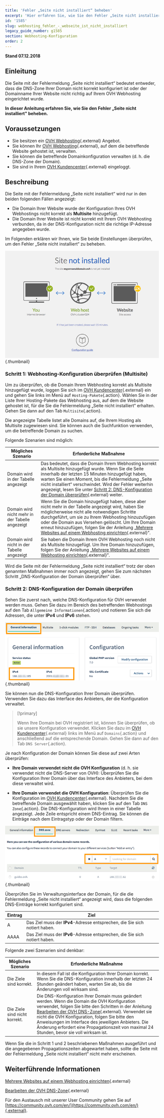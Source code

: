```yaml
---
title: 'Fehler „Seite nicht installiert“ beheben'
excerpt: 'Hier erfahren Sie, wie Sie den Fehler „Seite nicht installiert“ beheben.'
id: '1585'
slug: webhosting_fehler_-_webseite_ist_nicht_installiert
legacy_guide_number: g1585
section: Webhosting-Konfiguration
order: 2
---
```


**Stand 07.12.2018**

## Einleitung

Die Seite mit der Fehlermeldung „Seite nicht installiert“ bedeutet entweder, dass die DNS-Zone Ihrer Domain nicht korrekt konfiguriert ist oder der Domainname Ihrer Website nicht richtig auf Ihrem OVH Webhosting eingerichtet wurde.

**In dieser Anleitung erfahren Sie, wie Sie den Fehler „Seite nicht installiert" beheben.**

## Voraussetzungen

- Sie besitzen ein [OVH Webhosting](https://www.ovh.de/hosting/){.external} Angebot.
- Sie können Ihr [OVH Webhosting](https://www.ovh.de/hosting/){.external}, auf dem die betreffende Website gehostet ist, verwalten.
- Sie können die betreffende Domainkonfiguration verwalten (d. h. die DNS-Zone der Domain).
- Sie sind in Ihrem [OVH Kundencenter](https://www.ovh.com/auth/?action=gotomanager){.external} eingeloggt.

## Beschreibung

Die Seite mit der Fehlermeldung „Seite nicht installiert“ wird nur in den beiden folgenden Fällen angezeigt:

- Die Domain Ihrer Website wurde der Konfiguration Ihres OVH Webhostings nicht korrekt als **Multisite** hinzugefügt.
- Die Domain Ihrer Website ist nicht korrekt mit Ihrem OVH Webhosting verbunden, da in der DNS-Konfiguration nicht die richtige IP-Adresse angegeben wurde.

Im Folgenden erklären wir Ihnen, wie Sie beide Einstellungen überprüfen, um den Fehler „Seite nicht installiert“ zu beheben.

![sitenotinstalled](images/site-not-installed-webpage.png){.thumbnail}

### Schritt 1: Webhosting-Konfiguration überprüfen (Multisite)

Um zu überprüfen, ob die Domain Ihrem Webhosting korrekt als Multisite hinzugefügt wurde, loggen Sie sich im [OVH Kundencenter](https://www.ovh.com/auth/?action=gotomanager){.external} ein und gehen Sie links im Menü auf `Hosting-Pakete`{.action}. Wählen Sie in der Liste Ihrer Hosting-Pakete das Webhosting aus, auf dem die Website gehostet ist, für die Sie die Fehlermeldung „Seite nicht installiert“ erhalten. Gehen Sie dann auf den Tab `Multisite`{.action}.

Die angezeigte Tabelle listet alle Domains auf, die Ihrem Hosting als Multisite zugewiesen sind. Sie können auch die Suchfunktion verwenden, um die betreffende Domain zu suchen.

Folgende Szenarien sind möglich: 

|Mögliches Szenario|Erforderliche Maßnahme|
|---|---|
|Domain wird in der Tabelle angezeigt|Das bedeutet, dass die Domain Ihrem Webhosting korrekt als Multisite hinzugefügt wurde. Wenn Sie die Seite innerhalb der letzten 15 Minuten hinzugefügt haben, warten Sie einen Moment, bis die Fehlermeldung „Seite nicht installiert“ verschwindet. Wird der Fehler weiterhin angezeigt, lesen Sie unter [Schritt 2: DNS-Konfiguration der Domain überprüfen](https://docs.ovh.com/de/hosting/webhosting_fehler_-_webseite_ist_nicht_installiert/#schritt-2-dns-konfiguration-der-domain-uberprufen){.external} weiter.|
|Domain wird nicht mehr in der Tabelle angezeigt|Wenn Sie die Domain hinzugefügt haben, diese aber nicht mehr in der Tabelle angezeigt wird, haben Sie möglicherweise nicht alle notwendigen Schritte durchgeführt, um sie zu Ihrem Webhosting hinzuzufügen oder die Domain aus Versehen gelöscht. Um Ihre Domain erneut hinzuzufügen, folgen Sie der Anleitung „[Mehrere Websites auf einem Webhosting einrichten](https://docs.ovh.com/de/hosting/multisites-mehrere-websites-konfigurieren/){.external}“.|
|Domain wird nicht in der Tabelle angezeigt|Sie haben die Domain Ihrem OVH Webhosting noch nicht als Multisite hinzugefügt. Um Ihre Domain hinzuzufügen, folgen Sie der Anleitung „[Mehrere Websites auf einem Webhosting einrichten](https://docs.ovh.com/de/hosting/multisites-mehrere-websites-konfigurieren/){.external}“.|

Wird die Seite mit der Fehlermeldung „Seite nicht installiert“ trotz der oben genannten Maßnahmen immer noch angezeigt, gehen Sie zum nächsten Schritt „DNS-Konfiguration der Domain überprüfen“ über.

### Schritt 2: DNS-Konfiguration der Domain überprüfen

Sehen Sie zuerst nach, welche DNS-Konfiguration für OVH verwendet werden muss. Gehen Sie dazu im Bereich des betreffenden Webhostings auf den Tab `Allgemeine Informationen`{.action} und notieren Sie sich die Adressen, die unter **IPv4** und **IPv6** stehen.

![sitenotinstalled](images/site-not-installed-know-a-records.png){.thumbnail}

Sie können nun die DNS-Konfiguration Ihrer Domain überprüfen. Verwenden Sie dazu das Interface des Anbieters, der die Konfiguration verwaltet.

> [!primary]
>
> Wenn Ihre Domain bei OVH registriert ist, können Sie überprüfen, ob sie unsere Konfiguration verwendet. Klicken Sie dazu im [OVH Kundencenter](https://www.ovh.com/auth/?action=gotomanager){.external} links im Menü auf `Domains`{.action} und anschließend auf die entsprechende Domain. Gehen Sie dann auf den Tab `DNS Server`{.action}.
>

Je nach Konfiguration der Domain können Sie diese auf zwei Arten überprüfen:

- **Ihre Domain verwendet nicht die OVH Konfiguration** (d. h. sie verwendet nicht die DNS-Server von OVH): Überprüfen Sie die Konfiguration Ihrer Domain über das Interface des Anbieters, bei dem diese verwaltet wird.

- **Ihre Domain verwendet die OVH Konfiguration**: Überprüfen Sie die Konfiguration im [OVH Kundencenter](https://www.ovh.com/auth/?action=gotomanager){.external}. Nachdem Sie die betreffende Domain ausgewählt haben, klicken Sie auf den Tab `DNS Zone`{.action}. Die DNS-Konfiguration wird Ihnen in einer Tabelle angezeigt. Jede Zeile entspricht einem DNS-Eintrag. Sie können die Einträge nach dem Eintragstyp oder der Domain filtern.

![sitenotinstalled](images/site-not-installed-edit-ovh-dns-zone.png){.thumbnail}

Überprüfen Sie im Verwaltungsinterface der Domain, für die die Fehlermeldung „Seite nicht installiert“ angezeigt wird, dass die folgenden DNS-Einträge korrekt konfiguriert sind.

|Eintrag|Ziel|
|---|---|
|A|Das Ziel muss der **IPv4**-Adresse entsprechen, die Sie sich notiert haben.|
|AAAA|Das Ziel muss der **IPv6**-Adresse entsprechen, die Sie sich notiert haben.|

Folgende zwei Szenarien sind denkbar:

|Mögliches Szenario|Erforderliche Maßnahme|
|---|---|
|Die Ziele sind korrekt.|In diesem Fall ist die Konfiguration Ihrer Domain korrekt. Wenn Sie die DNS-Konfiguration innerhalb der letzten 24 Stunden geändert haben, warten Sie ab, bis die Änderungen voll wirksam sind.|
|Die Ziele sind nicht korrekt.|Die DNS-Konfiguration Ihrer Domain muss geändert werden. Wenn die Domain die OVH Konfiguration verwendet, folgen Sie bitte den Schritten in der Anleitung [Bearbeiten der OVH DNS-Zone](https://docs.ovh.com/de/domains/webhosting_bearbeiten_der_dns_zone/){.external}. Verwendet sie nicht die OVH Konfiguration, folgen Sie bitte den Anweisungen im Interface des jeweiligen Anbieters. Die Änderung erfordert eine Propagationszeit von maximal 24 Stunden, bevor sie voll wirksam ist.|

Wenn Sie die in Schritt 1 und 2 beschriebenen Maßnahmen ausgeführt und die angegebenen Propagationszeiten abgewartet haben, sollte die Seite mit der Fehlermeldung „Seite nicht installiert“ nicht mehr erscheinen.

## Weiterführende Informationen 

[Mehrere Websites auf einem Webhosting einrichten](https://docs.ovh.com/de/hosting/multisites-mehrere-websites-konfigurieren/){.external}

[Bearbeiten der OVH DNS-Zone](https://docs.ovh.com/de/domains/webhosting_bearbeiten_der_dns_zone/){.external}

Für den Austausch mit unserer User Community gehen Sie auf [https://community.ovh.com/en/](https://community.ovh.com/en/){.external}.